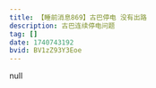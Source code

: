```yaml
---
title: 【睡前消息869】古巴停电 没有出路
description: 古巴连续停电问题
tag: []
date: 1740743192
bvid: BV1zZ93Y3Eoe
---
```


null
